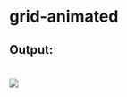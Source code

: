 # grid-animated

## Output:
# ![](https://raw.githubusercontent.com/madjestic/nu/master/Projects/Haskell/grid/output.png)
